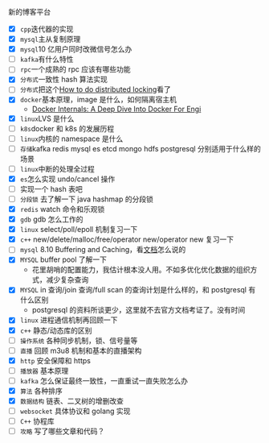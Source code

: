 新的博客平台

- [x] `cpp`迭代器的实现
- [x] `mysql`主从复制原理
- [x] `mysql`10 亿用户同时改微信号怎么办
- [ ] `kafka`有什么特性
- [ ] `rpc`一个成熟的 rpc 应该有哪些功能
- [x] `分布式`一致性 hash 算法实现
- [ ] `分布式`把这个[How to do distributed locking](http://martin.kleppmann.com/2016/02/08/how-to-do-distributed-locking.html)看了
- [x] `docker`基本原理，image 是什么，如何隔离宿主机
  - [Docker Internals: A Deep Dive Into Docker For Engi](http://docker-saigon.github.io/post/Docker-Internals/#how:cb6baf67dddd3a71c07abfd705dc7d4b)
- [x] `linux`LVS 是什么
- [ ] `k8s`docker 和 k8s 的发展历程
- [ ] `linux`内核的 namespace 是什么
- [ ] `存储`kafka redis mysql es etcd mongo hdfs postgresql 分别适用于什么样的场景
- [ ] `linux`中断的处理全过程
- [x] `es`怎么实现 undo/cancel 操作
- [ ] 实现一个 hash 表吧
- [ ] `分段锁` 去了解一下 java hashmap 的分段锁
- [x] `redis` watch 命令和乐观锁
- [x] `gdb` gdb 怎么工作的
- [x] `linux` select/poll/epoll 机制复习一下
- [x] `c++` new/delete/malloc/free/operator new/operator new 复习一下
- [ ] `mysql` 8.10 Buffering and Caching，看[文档](https://dev.mysql.com/doc/refman/5.7/en/buffering-caching.html)怎么说的
- [x] `MYSQL` buffer pool 了解一下
  - 花里胡哨的配置能力，我估计根本没人用。不如多优化优化数据的组织方式，减少复杂查询
- [x] `MYSQL` in 查询/join 查询/full scan 的查询计划是什么样的，和 postgresql 有什么区别
  - postgresql 的资料所谈更少，这里就不去官方文档考证了。没有时间
- [x] `linux` 进程通信机制再回顾一下
- [x] `c++` 静态/动态库的区别
- [ ] `操作系统` 各种同步机制，锁、信号量等
- [ ] `直播` 回顾 m3u8 机制和基本的直播架构
- [x] `http` 安全保障和 https
- [ ] `播放器` 基本原理
- [ ] `kafka` 怎么保证最终一致性，一直重试一直失败怎么办
- [x] `算法` 各种排序
- [x] `数据结构` 链表、二叉树的增删改查
- [ ] `websocket` 具体协议和 golang 实现
- [ ] `C++` 协程库
- [ ] `攻略` 写了哪些文章和代码？
